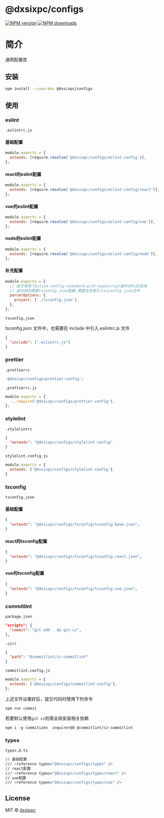 # @dxsixpc/configs

[![NPM version](https://img.shields.io/npm/v/@dxsixpc/configs.svg?style=flat)](https://www.npmjs.com/package/@dxsixpc/configs)
[![NPM downloads](http://img.shields.io/npm/dm/@dxsixpc/configs.svg?style=flat)](https://www.npmjs.com/package/@dxsixpc/configs)

# 简介

通用配置库


## 安装

```sh
npm install --save-dev @dxsixpc/configs
```

## 使用

### eslint

`.eslintrc.js`

#### 基础配置

```javascript
module.exports = {
  extends: [require.resolve('@dxsixpc/configs/eslint-config')],
};
```

#### react的eslint配置

```javascript
module.exports = {
  extends: [require.resolve('@dxsixpc/configs/eslint-config/react')],
};
```

#### vue的eslint配置

```javascript
module.exports = {
  extends: [require.resolve('@dxsixpc/configs/eslint-config/vue')],
};
```

#### node的eslint配置

```javascript
module.exports = {
  extends: [require.resolve('@dxsixpc/configs/eslint-config/node')],
};
```

#### 补充配置

```javascript
module.exports = {
  // 由于使用了eslint-config-standard-with-typescript插件对ts的支持
  // 部分规则需要tsconfig.json配置,需要在这里引入tsconfig.json文件
  parserOptions: {
    project: ['./tsconfig.json'],
  },
};
```

`tsconfig.json`

tsconfig.json 文件中，也需要在 include 中引入.eslintrc.js 文件

```json
{
  "include": [".eslintrc.js"]
}
```



### prettier

`.prettierrc`

```js
'@dxsixpc/configs/prettier-config';
```

`.prettierrc.js`

```js
module.exports = {
  ...require('@dxsixpc/configs/prettier-config'),
};
```



### stylelint

`.stylelintrc`

```json
{
  "extends": "@dxsixpc/configs/stylelint-config"
}
```

`stylelint.config.js`

```js
module.exports = { 
  extends: ['@dxsixpc/configs/stylelint-config'],
}
```



### tsconfig

`tsconfig.json`

#### 基础配置

```json
{
  "extends": "@dxsixpc/configs/tsconfig/tsconfig.base.json",
}
```

#### react的tsconfig配置

```json
{
  "extends": "@dxsixpc/configs/tsconfig/tsconfig.react.json",
}
```

#### vue的tsconfig配置

```json
{
  "extends": "@dxsixpc/configs/tsconfig/tsconfig.vue.json",
}
```

### commitlint

`package.json`

```json
"scripts": {
  "commit": "git add . && git-cz",
},
```

`.czrc`

```json
{
  "path": "@commitlint/cz-commitlint"
}
```

`commitlint.config.js`

```js
module.exports = {
  extends: ['@dxsixpc/configs/commitlint-config'],
};
```

上述文件设置好后，提交代码时使用下列命令

```shell
npm run commit
```

若要默认使用`git cz`则需全局安装相关依赖

```shell
npm i -g commitizen  inquirer@8 @commitlint/cz-commitlint
```



### types

`types.d.ts`

```bash
// 基础配置
/// <reference types="@dxsixpc/configs/types" />
// react配置
/// <reference types="@dxsixpc/configs/types/react" />
// vue配置
/// <reference types="@dxsixpc/configs/types/vue" />
```





## License

MIT © [dxsixpc](https://github.com/dxsixpc)
